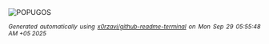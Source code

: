 <div align="justify">
<picture>
    <source media="(prefers-color-scheme: dark)" srcset="https://i.ibb.co/43FKMfW/output-gif.gif">
    <source media="(prefers-color-scheme: light)" srcset="https://i.ibb.co/43FKMfW/output-gif.gif">
    <img alt="POPUGOS" src="https://i.ibb.co/43FKMfW/output-gif.gif">
</picture>

<sub><i>Generated automatically using [x0rzavi/github-readme-terminal](https://github.com/x0rzavi/github-readme-terminal) on Mon Sep 29 05:55:48 AM +05 2025</i></sub>
</div>